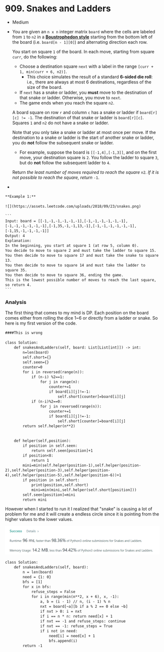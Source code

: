# 909. Snakes and Ladders

* Medium
*   You are given an `n x n` integer matrix `board` where the cells are labeled from `1` to `n2` in a [**Boustrophedon style**](https://en.wikipedia.org/wiki/Boustrophedon) starting from the bottom left of the board (i.e. `board[n - 1][0]`) and alternating direction each row.

    You start on square `1` of the board. In each move, starting from square `curr`, do the following:

    * Choose a destination square `next` with a label in the range `[curr + 1, min(curr + 6, n2)]`.
      * This choice simulates the result of a standard **6-sided die roll**: i.e., there are always at most 6 destinations, regardless of the size of the board.
    * If `next` has a snake or ladder, you **must** move to the destination of that snake or ladder. Otherwise, you move to `next`.
    * The game ends when you reach the square `n2`.

    A board square on row `r` and column `c` has a snake or ladder if `board[r][c] != -1`. The destination of that snake or ladder is `board[r][c]`. Squares `1` and `n2` do not have a snake or ladder.

    Note that you only take a snake or ladder at most once per move. If the destination to a snake or ladder is the start of another snake or ladder, you do **not** follow the subsequent snake or ladder.

    * For example, suppose the board is `[[-1,4],[-1,3]]`, and on the first move, your destination square is `2`. You follow the ladder to square `3`, but do **not** follow the subsequent ladder to `4`.

    Return _the least number of moves required to reach the square_ `n2`_. If it is not possible to reach the square, return_ `-1`.
*

    **Example 1:**

    ![](https://assets.leetcode.com/uploads/2018/09/23/snakes.png)

    ```
    Input: board = [[-1,-1,-1,-1,-1,-1],[-1,-1,-1,-1,-1,-1],[-1,-1,-1,-1,-1,-1],[-1,35,-1,-1,13,-1],[-1,-1,-1,-1,-1,-1],[-1,15,-1,-1,-1,-1]]
    Output: 4
    Explanation: 
    In the beginning, you start at square 1 (at row 5, column 0).
    You decide to move to square 2 and must take the ladder to square 15.
    You then decide to move to square 17 and must take the snake to square 13.
    You then decide to move to square 14 and must take the ladder to square 35.
    You then decide to move to square 36, ending the game.
    This is the lowest possible number of moves to reach the last square, so return 4.
    ```



### Analysis

The first thing that comes to my mind is DP. Each position on the board comes either from rolling the dice 1\~6 or directly from a ladder or snake.  So here is my first version of the code.

```
####This is wrong

class Solution:
    def snakesAndLadders(self, board: List[List[int]]) -> int:
        n=len(board)
        self.short={}
        self.seen={}
        counter=0
        for i in reversed(range(n)):
            if (n-i) %2==1:
                for j in range(n):
                    counter+=1
                    if board[i][j]!=-1:
                        self.short[counter]=board[i][j]
            if (n-i)%2==0:
                for j in reversed(range(n)):
                    counter+=1
                    if board[i][j]!=-1:
                        self.short[counter]=board[i][j]
        return self.helper(n**2)            
                    
        
    def helper(self,position):
        if position in self.seen:
            return self.seen[position]+1
        if position<8:
            return 1
        mini=min(self.helper(position-1),self.helper(position-2),self.helper(position-3),self.helper(position-4),self.helper(position-5),self.helper(position-6))+1
        if position in self.short:
            print(position,self.short)
            mini=min(mini,self.helper(self.short[position]))
        self.seen[position]=mini
        return mini
```

However when I started to run it I realized that "snake" is causing a lot of problem for me and it will create a endless circle since it is pointing from the higher values to the lower values.&#x20;

![](<../.gitbook/assets/image (18) (1).png>)

```
class Solution:
    def snakesAndLadders(self, board):
        n = len(board)
        need = {1: 0}
        bfs = [1]
        for x in bfs:
            refuse_steps = False
            for i in range(min(n**2, x + 6), x, -1):
                a, b = (i - 1) // n, (i - 1) % n
                nxt = board[~a][b if a % 2 == 0 else ~b]
                if nxt > 0: i = nxt
                if i == n * n: return need[x] + 1
                if nxt == -1 and refuse_steps: continue
                if nxt == -1: refuse_steps = True
                if i not in need:
                    need[i] = need[x] + 1
                    bfs.append(i)
        return -1
```
